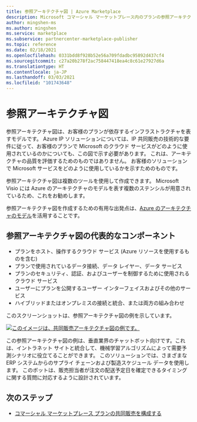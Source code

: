```yaml
---
title: 参照アーキテクチャ図 | Azure Marketplace
description: Microsoft コマーシャル マーケットプレース内のプランの参照アーキテクチャ図を作成する方法。
author: mingshen-ms
ms.author: mingshen
ms.service: marketplace
ms.subservice: partnercenter-marketplace-publisher
ms.topic: reference
ms.date: 02/18/2021
ms.openlocfilehash: 0331bdd8f928b52e56a709fdadbc95892d437cf4
ms.sourcegitcommit: c27a20b278f2ac758447418ea4c8c61e27927d6a
ms.translationtype: HT
ms.contentlocale: ja-JP
ms.lasthandoff: 03/03/2021
ms.locfileid: "101743648"
---
```

# <a name="reference-architecture-diagram"></a>参照アーキテクチャ図

参照アーキテクチャ図は、お客様のプランが依存するインフラストラクチャを表すモデルです。 Azure IP ソリューションについては、IP 共同販売の技術的な要件に従って、お客様のプランで Microsoft のクラウド サービスがどのように使用されているのかについても、この図で示す必要があります。 これは、アーキテクチャの品質を評価するためのものではありません。 お客様のソリューションで Microsoft サービスをどのように使用しているかを示すためのものです。

参照アーキテクチャ図は複数のツールを使用して作成できます。 Microsoft Visio には Azure のアーキテクチャのモデルを表す複数のステンシルが用意されているため、これをお勧めします。

参照アーキテクチャ図を作成するための有用な出発点は、[Azure のアーキテクチャのモデル](/azure/architecture/browse/)を活用することです。

## <a name="typical-components-of-a-reference-architecture-diagram"></a>参照アーキテクチャ図の代表的なコンポーネント

- プランをホスト、操作するクラウド サービス (Azure リソースを使用するものを含む)
- プランで使用されているデータ接続、データ レイヤー、データ サービス
- プランのセキュリティ、認証、およびユーザーを制御するために使用されるクラウド サービス
- ユーザーにプランを公開するユーザー インターフェイスおよびその他のサービス
- ハイブリッドまたはオンプレミスの接続と統合、または両方の組み合わせ

このスクリーンショットは、参照アーキテクチャ図の例を示しています。

[![このイメージは、共同販売アーキテクチャ図の例です。](./media/co-sell/co-sell-arch-diagram.png)](./media/co-sell/co-sell-arch-diagram.png#lightbox)

この参照アーキテクチャ図の例は、垂直業界のチャットボット向けです。これは、イントラネット サイトと統合して、機械学習アルゴリズムによって需要予測シナリオに役立てることができます。 このソリューションでは、さまざまな ERP システムからのサプライ チェーンおよび製造スケジュール データを使用します。 このボットは、販売担当者が注文の配送予定日を確定できるタイミングに関する質問に対応するように設計されています。

## <a name="next-steps"></a>次のステップ

- [コマーシャル マーケットプレース プランの共同販売を構成する](commercial-marketplace-co-sell.md)
